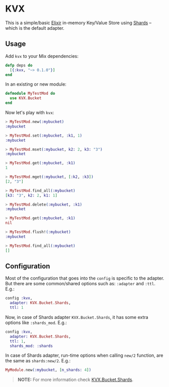 # KVX

This is a simple/basic [Elixir](http://elixir-lang.org/) in-memory Key/Value Store
using [Shards](https://github.com/cabol/shards) – which is the default adapter.

## Usage

Add `kvx` to your Mix dependencies:

```elixir
defp deps do
  [{:kvx, "~> 0.1.0"}]
end
```

In an existing or new module:

```elixir
defmodule MyTestMod do
  use KVX.Bucket
end
```

Now let's play with `kvx`:

```elixir
> MyTestMod.new(:mybucket)
:mybucket

> MyTestMod.set(:mybucket, :k1, 1)
:mybucket

> MyTestMod.mset(:mybucket, k2: 2, k3: "3")
:mybucket

> MyTestMod.get(:mybucket, :k1)
1

> MyTestMod.mget(:mybucket, [:k2, :k3])
[2, "3"]

> MyTestMod.find_all(:mybucket)
[k3: "3", k2: 2, k1: 1]

> MyTestMod.delete(:mybucket, :k1)
:mybucket

> MyTestMod.get(:mybucket, :k1)
nil

> MyTestMod.flush!(:mybucket)
:mybucket

> MyTestMod.find_all(:mybucket)
[]
```

## Configuration

Most of the configuration that goes into the `config` is specific to the adapter.
But there are some common/shared options such as: `:adapter` and `:ttl`. E.g.:

```elixir
config :kvx,
  adapter: KVX.Bucket.Shards,
  ttl: 1
```

Now, in case of Shards adapter `KVX.Bucket.Shards`, it has some extra options
like `:shards_mod`. E.g.:

```elixir
config :kvx,
  adapter: KVX.Bucket.Shards,
  ttl: 1,
  shards_mod: :shards
```

In case of Shards adapter, run-time options when calling `new/2` function, are
the same as `shards:new/2`. E.g.:

```elixir
MyModule.new(:mybucket, [n_shards: 4])
```

 > **NOTE:** For more information check [KVX.Bucket.Shards](./lib/kvx/adapters/shards/bucket_shards.ex).
